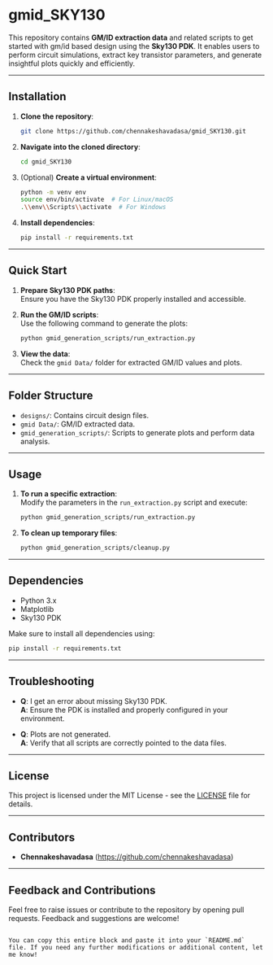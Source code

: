 
# **gmid_SKY130**  
This repository contains **GM/ID extraction data** and related scripts to get started with gm/id based design using the **Sky130 PDK**. It enables users to perform circuit simulations, extract key transistor parameters, and generate insightful plots quickly and efficiently.  

---

## **Installation**

1. **Clone the repository**:  
   ```bash
   git clone https://github.com/chennakeshavadasa/gmid_SKY130.git
   ```

2. **Navigate into the cloned directory**:  
   ```bash
   cd gmid_SKY130
   ```

3. (Optional) **Create a virtual environment**:  
   ```bash
   python -m venv env
   source env/bin/activate  # For Linux/macOS
   .\\env\\Scripts\\activate  # For Windows
   ```

4. **Install dependencies**:  
   ```bash
   pip install -r requirements.txt
   ```

---

## **Quick Start**
1. **Prepare Sky130 PDK paths**:  
   Ensure you have the Sky130 PDK properly installed and accessible.

2. **Run the GM/ID scripts**:  
   Use the following command to generate the plots:  
   ```bash
   python gmid_generation_scripts/run_extraction.py
   ```

3. **View the data**:  
   Check the `gmid Data/` folder for extracted GM/ID values and plots.

---

## **Folder Structure**
- `designs/`: Contains circuit design files.
- `gmid Data/`: GM/ID extracted data.
- `gmid_generation_scripts/`: Scripts to generate plots and perform data analysis.

---

## **Usage**
1. **To run a specific extraction**:  
   Modify the parameters in the `run_extraction.py` script and execute:  
   ```bash
   python gmid_generation_scripts/run_extraction.py
   ```

2. **To clean up temporary files**:  
   ```bash
   python gmid_generation_scripts/cleanup.py
   ```

---

## **Dependencies**
- Python 3.x
- Matplotlib
- Sky130 PDK

Make sure to install all dependencies using:  
```bash
pip install -r requirements.txt
```

---

## **Troubleshooting**
- **Q**: I get an error about missing Sky130 PDK.  
  **A**: Ensure the PDK is installed and properly configured in your environment.

- **Q**: Plots are not generated.  
  **A**: Verify that all scripts are correctly pointed to the data files.

---

## **License**
This project is licensed under the MIT License - see the [LICENSE](LICENSE) file for details.

---

## **Contributors**
- **Chennakeshavadasa** (https://github.com/chennakeshavadasa)  

---

## **Feedback and Contributions**
Feel free to raise issues or contribute to the repository by opening pull requests. Feedback and suggestions are welcome!
```

You can copy this entire block and paste it into your `README.md` file. If you need any further modifications or additional content, let me know!
